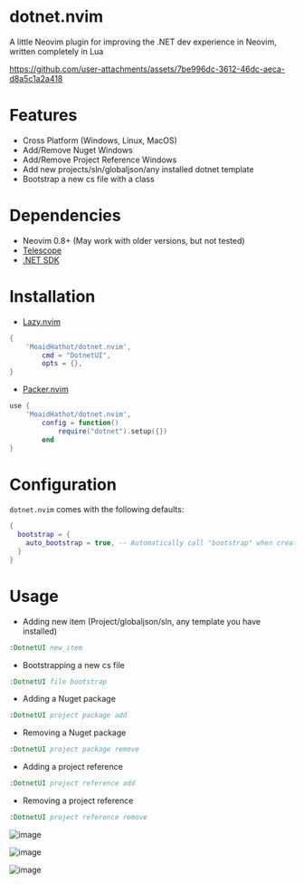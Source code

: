 # dotnet.nvim
A little Neovim plugin for improving the .NET dev experience in Neovim, written completely in Lua

https://github.com/user-attachments/assets/7be996dc-3612-46dc-aeca-d8a5c1a2a418

# Features
- Cross Platform (Windows, Linux, MacOS)
- Add/Remove Nuget Windows
- Add/Remove Project Reference Windows
- Add new projects/sln/globaljson/any installed dotnet template
- Bootstrap a new cs file with a class

# Dependencies
- Neovim 0.8+ (May work with older versions, but not tested)
- [Telescope](https://github.com/nvim-telescope/telescope.nvim)
- [.NET SDK](https://dotnet.microsoft.com/download)

# Installation
- [Lazy.nvim](https://github.com/folke/lazy.nvim)
```lua
{
    'MoaidHathot/dotnet.nvim',
        cmd = "DotnetUI",
        opts = {},
}
```
- [Packer.nvim](https://github.com/wbthomason/packer.nvim)
```lua
use {
    'MoaidHathot/dotnet.nvim',
        config = function()
            require("dotnet").setup({})
        end
}
```

# Configuration
`dotnet.nvim` comes with the following defaults:
```lua
{
  bootstrap = {
    auto_bootstrap = true, -- Automatically call "bootstrap" when creating a new file, adding a namespace and a class to the files
  }
}

```

# Usage
- Adding new item (Project/globaljson/sln, any template you have installed)
```cmd
:DotnetUI new_item
```
- Bootstrapping a new cs file
```cmd
:DotnetUI file bootstrap
```
- Adding a Nuget package
```cmd
:DotnetUI project package add
```
- Removing a Nuget package
```cmd
:DotnetUI project package remove
```
- Adding a project reference
```cmd
:DotnetUI project reference add
```
- Removing a project reference
```cmd
:DotnetUI project reference remove
```
![image](https://github.com/user-attachments/assets/f2ea8994-869a-484c-b77e-72988a08d104)

![image](https://github.com/user-attachments/assets/0d98e570-d6d8-42a2-8af5-b84c35bd44a5)

![image](https://github.com/user-attachments/assets/04d4fc21-79c6-4376-883a-7d600837403b)
